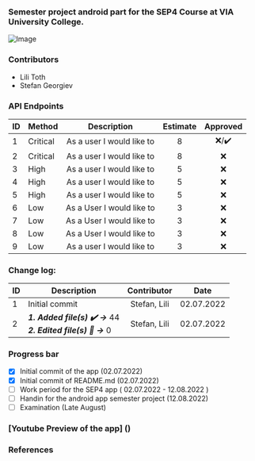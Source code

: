 ### Semester project android part for the SEP4 Course at VIA University College. 
![Image](https://upload.wikimedia.org/wikipedia/commons/5/5d/VIA_UC_logo.png)

### Contributors
- Lili Toth
- Stefan Georgiev

### API Endpoints

| ID | Method | Description   | Estimate  | Approved | 
| -- | -------  |:-------------:| :--------:| :------: | 
| 1  | Critical | As a user I would like to  |   8     | ❌/✔️ | 
| 2  | Critical | As a user I would like to   |   8     | ❌ | 
| 3  | High | As a user I would like to  |    5     | ❌      |
| 4  | High | As a user I would like to  |    5     | ❌      |
| 5  | High | As a user I would like to |    5     | ❌      |
| 6  | Low | As a User I would like to |    3     | ❌      |
| 7  | Low | As a User I would like to |    3     | ❌      |
| 8  | Low | As a User I would like to |    3     | ❌      |
| 9  | Low | As a user I would like to |    3     | ❌      |

### Change log:
| ID| Description | Contributor | Date | 
| - |-----------|:-----------:|:----:| 
| 1 |Initial commit| Stefan, Lili | 02.07.2022 |  
| 2 | ***1. Added file(s) ✔️ ->*** 44 <br/> ***2. Edited file(s) 📝 ->*** 0 | Stefan, Lili | 02.07.2022|

### Progress bar
- [x] Initial commit of the app (02.07.2022)
- [x] Initial commit of README.md (02.07.2022)
- [ ] Work period for the SEP4 app ( 02.07.2022 - 12.08.2022 )
- [ ] Handin for the android app semester project (12.08.2022)
- [ ] Examination (Late August)

### [Youtube Preview of the app] ()

### References
